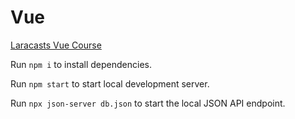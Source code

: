 # Vue
[Laracasts Vue Course](https://youtu.be/BZwn47RPiAM?list=PL3VM-unCzF8jX-GoazLPcbi7M0wJux8F-)

Run `npm i` to install dependencies.

Run `npm start` to start local development server.

Run `npx json-server db.json` to start the local JSON API endpoint.